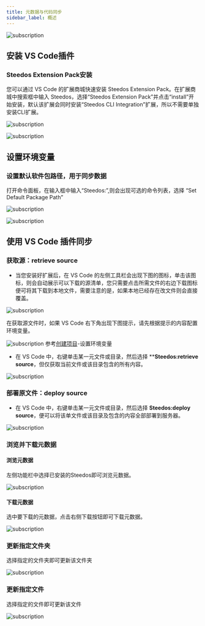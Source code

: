 ```yaml
---
title: 元数据与代码同步
sidebar_label: 概述
---
```


![subscription](/assets/dx/dx05.png)

## 安装 VS Code插件

### Steedos Extension Pack安装

您可以通过 VS Code 的扩展商城快速安装 Steedos Extension Pack。在扩展商城中搜索框中输入 Steedos，选择“Steedos Extension Pack”并点击“install”开始安装，默认该扩展会同时安装“Steedos CLI Integration”扩展，所以不需要单独安装CLI扩展。

![subscription](/assets/dx/vs_extension/vs_extension01.png)

![subscription](/assets/dx/vs_extension/vs_extension02.png)

## 设置环境变量

### 设置默认软件包路径，用于同步数据

打开命令面板，在输入框中输入“Steedos:”,则会出现可选的命令列表，选择
“Set Default Package Path”

![subscription](/assets/dx/vs_extension/vs_extension03.png)

![subscription](/assets/dx/vs_extension/vs_extension04.png)

## 使用 VS Code 插件同步

### 获取源：retrieve source

- 当您安装好扩展后，在 VS Code 的左侧工具栏会出现下图的图标，单击该图标，则会自动展示可以下载的源清单，您只需要点击所需文件的右边下载图标便可将其下载到本地文件，需要注意的是，如果本地已经存在改文件则会直接覆盖。

![subscription](/assets/dx/vs_extension/vs_extension05.png)

在获取源文件时，如果 VS Code 右下角出现下图提示，请先根据提示的内容配置环境变量。

![subscription](/assets/dx/vs_extension/vs_extension06.png)
参考[创建项目](/developer/create_project/index)-设置环境变量

- 在 VS Code 中，右键单击某一元文件或目录，然后选择 ****Steedos:retrieve source**，但仅获取当前文件或该目录包含的所有内容。

![subscription](/assets/dx/vs_extension/vs_extension07.png)

### 部署原文件：deploy source

- 在 VS Code 中，右键单击某一元文件或目录，然后选择 **Steedos:deploy source**，便可以将该单文件或该目录及包含的内容全部部署到服务器。

![subscription](/assets/dx/vs_extension/vs_extension08.png)

### 浏览并下载元数据

#### 浏览元数据

左侧功能栏中选择已安装的Steedos即可浏览元数据。

![subscription](/assets/dx/vs_extension/vs_extension18.png)

#### 下载元数据

选中要下载的元数据，点击右侧下载按钮即可下载元数据。

![subscription](/assets/dx/vs_extension/vs_extension19.png)

### 更新指定文件夹

选择指定的文件夹即可更新该文件夹

![subscription](/assets/dx/vs_extension/vs_extension20.png)

### 更新指定文件

选择指定的文件即可更新该文件

![subscription](/assets/dx/vs_extension/vs_extension21.png)

